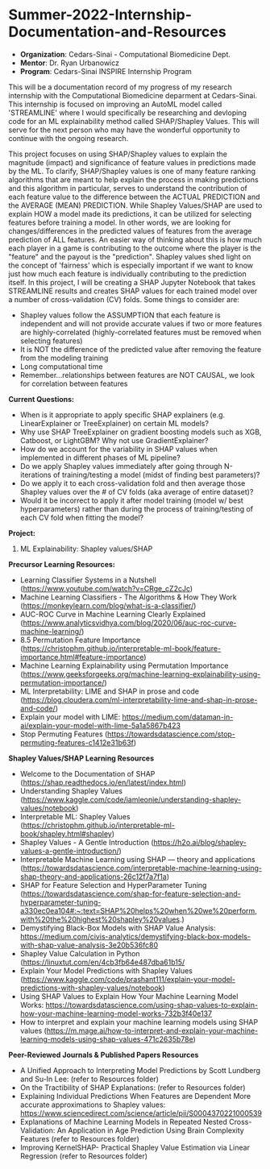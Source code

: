 # Summer-2022-Internship-Documentation-and-Resources
* **Organization**:  Cedars-Sinai - Computational Biomedicine Dept.
* **Mentor**: Dr. Ryan Urbanowicz
* **Program**: Cedars-Sinai INSPIRE Internship Program

This will be a documentation record of my progress of my research internship with the Computational Biomedicine deparment at Cedars-Sinai. This internship is focused on improving an AutoML model called 'STREAMLINE' where I would specifically be researching and devloping code for an ML explainability method called SHAP/Shapley Values. This will serve for the next person who may have the wonderful opportunity to continue with the ongoing research.

This project focuses on using SHAP/Shapley values to explain the magnitude (impact) and significance of feature values in predictions made by the ML. To clarify, SHAP/Shapley values is one of many feature ranking algorithms that are meant to help explain the process in making predictions and this algorithm in particular, serves to understand the contribution of each feature value to the difference between the ACTUAL PREDICTION and the AVERAGE (MEAN) PREDICTION. While Shapley Values/SHAP are used to explain HOW a model made its predictions, it can be utilized for selecting features before training a model. In other words, we are looking for changes/differences in the predicted values of features from the average prediction of ALL features. An easier way of thinking about this is how much each player in a game is contributing to the outcome where the player is the "feature" and the payout is the "prediction". Shapley values shed light on the concept of 'fairness' which is especially important if we want to know just how much each feature is individually contributing to the prediction itself.  In this project, I will be creating a SHAP Jupyter Notebook that takes STREAMLINE results and creates SHAP values for each trained model over a number of cross-validation (CV) folds. Some things to consider are:
* Shapley values follow the ASSUMPTION that each feature is independent and will not provide accurate values if two or more features are highly-correlated (highly-correlated features must be removed when selecting features)
* It is NOT the difference of the predicted value after removing the feature from the modeling training
* Long computational time
* Remember...relationships between features are NOT CAUSAL, we look for correlation between features


**Current Questions:**
  * When is it appropriate to apply specific SHAP explainers (e.g. LinearExplainer or TreeExplainer) on certain ML models?
  * Why use SHAP TreeExplainer on gradient boosting models such as XGB, Catboost, or LightGBM? Why not use GradientExplainer?
  * How do we account for the variability in SHAP values when implemented in different phases of ML pipeline? 
  * Do we apply Shapley values immediately after going through N-iterations of training/testing a model (midst of finding best parameters)?
  * Do we apply it to each cross-validation fold and then average those Shapley values over the # of CV folds (aka average of entire dataset)?
  * Would it be incorrect to apply it after model training (model w/ best hyperparameters) rather than during the process of training/testing of each CV fold when fitting the model?


**Project:**
  1) ML Explainability: Shapley values/SHAP
  

**Precursor Learning Resources:**
  * Learning Classifier Systems in a Nutshell (https://www.youtube.com/watch?v=CRge_cZ2cJc)
  * Machine Learning Classifiers - The Algorithms & How They Work (https://monkeylearn.com/blog/what-is-a-classifier/)
  * AUC-ROC Curve in Machine Learning Clearly Explained (https://www.analyticsvidhya.com/blog/2020/06/auc-roc-curve-machine-learning/)
  * 8.5 Permutation Feature Importance (https://christophm.github.io/interpretable-ml-book/feature-importance.html#feature-importance)
  * Machine Learning Explainability using Permutation Importance (https://www.geeksforgeeks.org/machine-learning-explainability-using-permutation-importance/)
  * ML Interpretability: LIME and SHAP in prose and code (https://blog.cloudera.com/ml-interpretability-lime-and-shap-in-prose-and-code/)
  * Explain your model with LIME: https://medium.com/dataman-in-ai/explain-your-model-with-lime-5a1a5867b423
  * Stop Permuting Features (https://towardsdatascience.com/stop-permuting-features-c1412e31b63f)
  
  **Shapley Values/SHAP Learning Resources**
  * Welcome to the Documentation of SHAP (https://shap.readthedocs.io/en/latest/index.html)
  * Understanding Shapley Values (https://www.kaggle.com/code/iamleonie/understanding-shapley-values/notebook)
  * Interpretable ML: Shapley Values (https://christophm.github.io/interpretable-ml-book/shapley.html#shapley)
  * Shapley Values - A Gentle Introduction (https://h2o.ai/blog/shapley-values-a-gentle-introduction/)
  * Interpretable Machine Learning using SHAP — theory and applications (https://towardsdatascience.com/interpretable-machine-learning-using-shap-theory-and-applications-26c12f7a7f1a)
  * SHAP for Feature Selection and HyperParameter Tuning (https://towardsdatascience.com/shap-for-feature-selection-and-hyperparameter-tuning-a330ec0ea104#:~:text=SHAP%20helps%20when%20we%20perform,with%20the%20highest%20shapley%20values.)
  * Demystifying Black-Box Models with SHAP Value Analysis: https://medium.com/civis-analytics/demystifying-black-box-models-with-shap-value-analysis-3e20b536fc80
  * Shapley Value Calculation in Python (https://linuxtut.com/en/4cb3fb64e487dba61b15/
  * Explain Your Model Predictions with Shapley Values (https://www.kaggle.com/code/prashant111/explain-your-model-predictions-with-shapley-values/notebook)
  * Using SHAP Values to Explain How Your Machine Learning Model Works: https://towardsdatascience.com/using-shap-values-to-explain-how-your-machine-learning-model-works-732b3f40e137
  * How to interpret and explain your machine learning models using SHAP values (https://m.mage.ai/how-to-interpret-and-explain-your-machine-learning-models-using-shap-values-471c2635b78e)
    
        
  **Peer-Reviewed Journals & Published Papers Resources**
  * A Unified Approach to Interpreting Model Predictions by Scott Lundberg and Su-In Lee: (refer to Resources folder)
  * On the Tractibility of SHAP Explanations: (refer to Resources folder)
  * Explaining Individual Predictions When Features are Dependent More accurate approximations to Shapley values: https://www.sciencedirect.com/science/article/pii/S0004370221000539
  * Explanations of Machine Learning Models in Repeated Nested Cross-Validation: An Application in Age Prediction Using Brain Complexity Features (refer to Resources folder)
  * Improving KernelSHAP- Practical Shapley Value Estimation via Linear Regression (refer to Resources folder)
